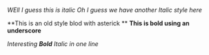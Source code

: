 *WEll I guess this is italic*
_Oh I guess we have another Italic style here_

**This is an old style blod with asterick **
__This is bold using an underscore__

_Interesting **Bold** Italic in one line_

